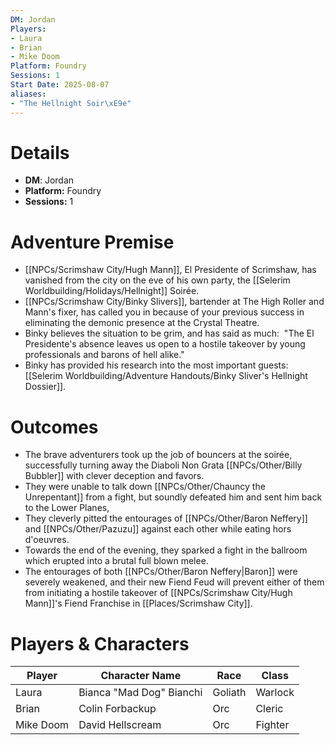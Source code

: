 ```yaml
---
DM: Jordan
Players:
- Laura
- Brian
- Mike Doom
Platform: Foundry
Sessions: 1
Start Date: 2025-08-07
aliases:
- "The Hellnight Soir\xE9e"
---
```

# Details
- **DM**: Jordan
- **Platform:** Foundry
- **Sessions:** 1

# Adventure Premise
- [[NPCs/Scrimshaw City/Hugh Mann]], El Presidente of Scrimshaw, has vanished from the city on the eve of his own party, the [[Selerim Worldbuilding/Holidays/Hellnight]] Soirée.
- [[NPCs/Scrimshaw City/Binky Slivers]], bartender at The High Roller and Mann's fixer, has called you in because of your previous success in eliminating the demonic presence at the Crystal Theatre.
- Binky believes the situation to be grim, and has said as much:  "The El Presidente's absence leaves us open to a hostile takeover by young professionals and barons of hell alike."
- Binky has provided his research into the most important guests: [[Selerim Worldbuilding/Adventure Handouts/Binky Sliver's Hellnight Dossier]].

# Outcomes
- The brave adventurers took up the job of bouncers at the soirée, successfully turning away the Diaboli Non Grata [[NPCs/Other/Billy Bubbler]] with clever deception and favors.
- They were unable to talk down [[NPCs/Other/Chauncy the Unrepentant]] from a fight, but soundly defeated him and sent him back to the Lower Planes, 
- They cleverly pitted the entourages of [[NPCs/Other/Baron Neffery]] and [[NPCs/Other/Pazuzu]] against each other while eating hors d'oeuvres.
- Towards the end of the evening, they sparked a fight in the ballroom which erupted into a brutal full blown melee.
- The entourages of both [[NPCs/Other/Baron Neffery\|Baron]] were severely weakened, and their new Fiend Feud will prevent either of them from initiating a hostile takeover of [[NPCs/Scrimshaw City/Hugh Mann]]'s Fiend Franchise in [[Places/Scrimshaw City]].

# Players & Characters
| Player              | Character Name           | Race    | Class   |
| ------------------- | ------------------------ | ------- | ------- |
| Laura | Bianca "Mad Dog" Bianchi | Goliath | Warlock |
| Brian | Colin Forbackup          | Orc     | Cleric  |
| Mike Doom | David Hellscream         | Orc     | Fighter |

